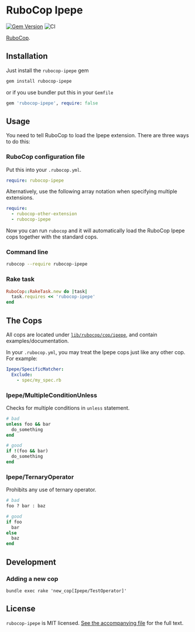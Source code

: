 # RuboCop Ipepe

[![Gem Version](https://badge.fury.io/rb/rubocop-ipepe.svg)](https://rubygems.org/gems/rubocop-ipepe)
![CI](https://github.com/ipepe-oss/rubocop-ipepe/workflows/CI/badge.svg)

[RuboCop](https://github.com/rubocop/rubocop).

## Installation

Just install the `rubocop-ipepe` gem

```bash
gem install rubocop-ipepe
```

or if you use bundler put this in your `Gemfile`

```ruby
gem 'rubocop-ipepe', require: false
```

## Usage

You need to tell RuboCop to load the Ipepe extension. There are three
ways to do this:

### RuboCop configuration file

Put this into your `.rubocop.yml`.

```yaml
require: rubocop-ipepe
```

Alternatively, use the following array notation when specifying multiple extensions.

```yaml
require:
  - rubocop-other-extension
  - rubocop-ipepe
```

Now you can run `rubocop` and it will automatically load the RuboCop Ipepe
cops together with the standard cops.

### Command line

```bash
rubocop --require rubocop-ipepe
```

### Rake task

```ruby
RuboCop::RakeTask.new do |task|
  task.requires << 'rubocop-ipepe'
end
```

## The Cops

All cops are located under
[`lib/rubocop/cop/ipepe`](lib/rubocop/cop/ipepe), and contain
examples/documentation.

In your `.rubocop.yml`, you may treat the Ipepe cops just like any other
cop. For example:

```yaml
Ipepe/SpecificMatcher:
  Exclude:
    - spec/my_spec.rb
```

### Ipepe/MultipleConditionUnless

Checks for multiple conditions in `unless` statement.

```ruby
# bad
unless foo && bar
  do_something
end

# good
if !(foo && bar)
  do_something
end
```

### Ipepe/TernaryOperator

Prohibits any use of ternary operator.

```ruby
# bad
foo ? bar : baz

# good
if foo
  bar
else
  baz
end
```

## Development

### Adding a new cop
`bundle exec rake 'new_cop[Ipepe/TestOperator]'`

## License

`rubocop-ipepe` is MIT licensed. [See the accompanying file](LICENSE.md) for
the full text.
